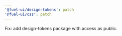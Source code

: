 ```yaml
---
'@fuel-ui/design-tokens': patch
'@fuel-ui/css': patch
---
```


Fix: add design-tokens package with access as public.
